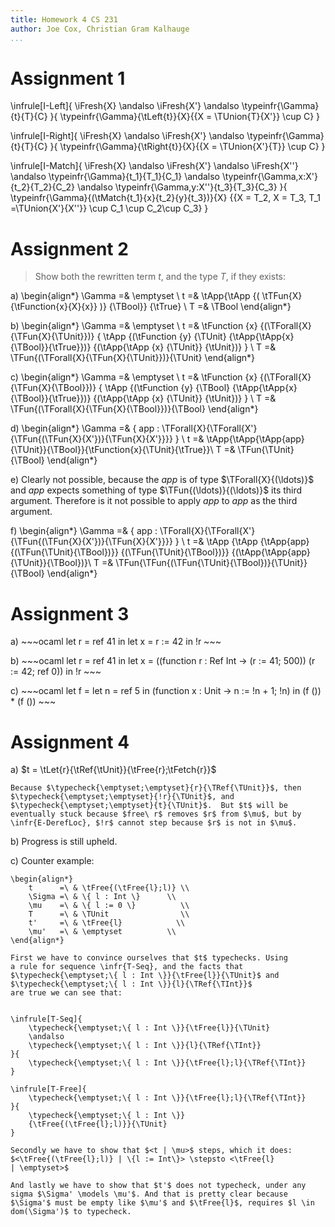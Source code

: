```yaml
---
title: Homework 4 CS 231
author: Joe Cox, Christian Gram Kalhauge
...
```



# Assignment 1

\infrule[I-Left]{
\iFresh{X} \andalso
\iFresh{X'} \andalso
\typeinfr{\Gamma}{t}{T}{C}
}{
\typeinfr{\Gamma}{\tLeft{t}}{X}{\{X = \TUnion{T}{X'}\} \cup C}
}

\infrule[I-Right]{
\iFresh{X} \andalso
\iFresh{X'} \andalso
\typeinfr{\Gamma}{t}{T}{C}
}{
\typeinfr{\Gamma}{\tRight{t}}{X}{\{X = \TUnion{X'}{T}\} \cup C}
}

\infrule[I-Match]{
\iFresh{X} \andalso
\iFresh{X'} \andalso
\iFresh{X''} \andalso
\typeinfr{\Gamma}{t_1}{T_1}{C_1} \andalso
\typeinfr{\Gamma,x:X'}{t_2}{T_2}{C_2} \andalso
\typeinfr{\Gamma,y:X''}{t_3}{T_3}{C_3}
}{
\typeinfr{\Gamma}{(\tMatch{t_1}{x}{t_2}{y}{t_3})}{X}
{\{X = T_2, X = T_3, T_1 =\TUnion{X'}{X''}\} \cup C_1 \cup C_2\cup C_3}
}

# Assignment 2

> Show both the rewritten term $t$, and the type $T$, if they exists:

a)  \begin{align*}
	\Gamma =& \emptyset \\
	t =& \tApp{\tApp {( \tTFun{X}{\tFunction{x}{X}{x}} )} {\TBool}} {\tTrue} \\
	T =& \TBool 
	\end{align*}

b)  \begin{align*}
	\Gamma =& \emptyset \\
	t =& \tFunction {x} {(\TForall{X}{\TFun{X}{\TUnit}})} {
		\tApp
			{(\tFunction {y} {\TUnit} {\tApp{\tApp{x}{\TBool}}{\tTrue}})} {(\tApp{\tApp {x} {\TUnit}} {\tUnit})}
		} \\
	T =& \TFun{(\TForall{X}{\TFun{X}{\TUnit}})}{\TUnit}
	\end{align*}

c)  \begin{align*}
	\Gamma =& \emptyset \\
	t =& \tFunction {x} {(\TForall{X}{\TFun{X}{\TBool}})} {
		\tApp
			{(\tFunction {y} {\TBool} {\tApp{\tApp{x}{\TBool}}{\tTrue}})}
			{(\tApp{\tApp {x} {\TUnit}} {\tUnit})}
		} \\
	T =& \TFun{(\TForall{X}{\TFun{X}{\TBool}})}{\TBool}
	\end{align*}

d)  \begin{align*}
	\Gamma =& \{ app : \TForall{X}{\TForall{X'}{\TFun{(\TFun{X}{X'})}{\TFun{X}{X'}}}} \} \\
	t =& \tApp{\tApp{\tApp{app}{\TUnit}}{\TBool}}{\tFunction{x}{\TUnit}{\tTrue}}\\
	T =& \TFun{\TUnit}{\TBool}
	\end{align*}

e)  Clearly not possible, because the $app$ is of type $\TForall{X}{(\ldots)}$ and
	$app$ expects something of type $\TFun{(\ldots)}{(\ldots)}$ its third argument.
	Therefore is it not possible to apply $app$ to $app$ as the third argument.

f)  \begin{align*}
	\Gamma =& \{ app : \TForall{X}{\TForall{X'}{\TFun{(\TFun{X}{X'})}{\TFun{X}{X'}}}} \} \\
	t =& \tApp
		{\tApp
			{\tApp{app}{(\TFun{\TUnit}{\TBool})}}
			{(\TFun{\TUnit}{\TBool})}}
		{(\tApp{\tApp{app}{\TUnit}}{\TBool})}\\
	T =& \TFun{\TFun{(\TFun{\TUnit}{\TBool})}{\TUnit}}{\TBool}
	\end{align*}

# Assignment 3
a)  ~~~ocaml
    let r = ref 41 in
        let x = r := 42 in
            !r
    ~~~

b)  ~~~ocaml
    let r = ref 41 in
        let x = ((function r : Ref Int -> (r := 41; 500)) (r := 42; ref 0)) in
            !r
    ~~~

c)  ~~~ocaml
    let f = let n = ref 5 in (function x : Unit -> n := !n + 1; !n) in
        (f ()) * (f ())
    ~~~

# Assignment 4

a)  $t = \tLet{r}{\tRef{\tUnit}}{\tFree{r};\tFetch{r}}$

    Because $\typecheck{\emptyset;\emptyset}{r}{\TRef{\TUnit}}$, then
    $\typecheck{\emptyset;\emptyset}{!r}{\TUnit}$, and
    $\typecheck{\emptyset;\emptyset}{t}{\TUnit}$.  But $t$ will be
    eventually stuck because $free\ r$ removes $r$ from $\mu$, but by
    \infr{E-DerefLoc}, $!r$ cannot step because $r$ is not in $\mu$.

b)  Progress is still upheld.

c)  Counter example:

    \begin{align*}
        t      =\ & \tFree{(\tFree{l};l)} \\
        \Sigma =\ & \{ l : Int \}      \\
        \mu    =\ & \{ l := 0 \}          \\
        T      =\ & \TUnit                \\
        t'     =\ & \tFree{l}            \\
        \mu'   =\ & \emptyset          \\
    \end{align*}

    First we have to convince ourselves that $t$ typechecks. Using
    a rule for sequence \infr{T-Seq}, and the facts that 
    $\typecheck{\emptyset;\{ l : Int \}}{\tFree{l}}{\TUnit}$ and
    $\typecheck{\emptyset;\{ l : Int \}}{l}{\TRef{\TInt}}$
    are true we can see that:

    
    \infrule[T-Seq]{
        \typecheck{\emptyset;\{ l : Int \}}{\tFree{l}}{\TUnit}
        \andalso
        \typecheck{\emptyset;\{ l : Int \}}{l}{\TRef{\TInt}}
    }{
        \typecheck{\emptyset;\{ l : Int \}}{\tFree{l};l}{\TRef{\TInt}} 
    }
    
    \infrule[T-Free]{
        \typecheck{\emptyset;\{ l : Int \}}{\tFree{l};l}{\TRef{\TInt}} 
    }{
        \typecheck{\emptyset;\{ l : Int \}}
        {\tFree{(\tFree{l};l)}}{\TUnit} 
    }

    Secondly we have to show that $<t | \mu>$ steps, which it does:
    $<\tFree{(\tFree{l};l)} | \{l := Int\}> \stepsto <\tFree{l}
    | \emptyset>$  

    And lastly we have to show that $t'$ does not typecheck, under any
    sigma $\Sigma' \models \mu'$. And that is pretty clear because
    $\Sigma'$ must be empty like $\mu'$ and $\tFree{l}$, requires $l \in
    dom(\Sigma')$ to typecheck.

